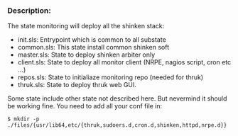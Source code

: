 ### Description:


The state monitoring will deploy all the shinken stack:

- init.sls:     Entrypoint which is common to all substate
- common.sls:   This state install common shinken soft
- master.sls:   State to deploy shinken arbiter only 
- client.sls:   State to deploy all monitor client (NRPE, nagios script, cron etc ...)
- repos.sls:    State to initialiaze monitoring repo (needed for thruk)
- thruk.sls:    State to deploy thruk web GUI.

Some state include other state not described here. But nevermind it should be working fine.
You need to add all your conf file in:

  `$ mkdir -p ./files/{usr/lib64,etc/{thruk,sudoers.d,cron.d,shinken,httpd,nrpe.d}}`
